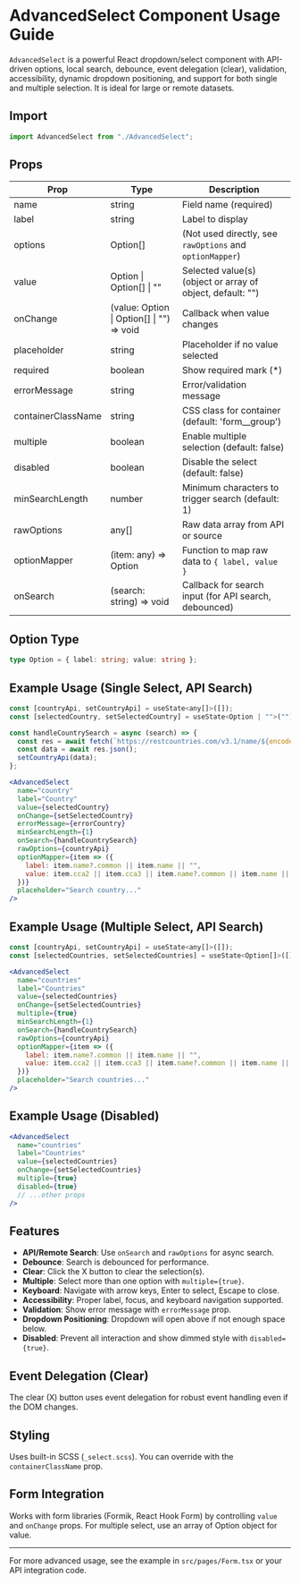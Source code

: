 # AdvancedSelect Component Usage Guide

`AdvancedSelect` is a powerful React dropdown/select component with API-driven options, local search, debounce, event delegation (clear), validation, accessibility, dynamic dropdown positioning, and support for both single and multiple selection. It is ideal for large or remote datasets.

## Import
```jsx
import AdvancedSelect from "./AdvancedSelect";
```

## Props
| Prop                | Type                                      | Description                                                      |
|---------------------|-------------------------------------------|------------------------------------------------------------------|
| name                | string                                    | Field name (required)                                            |
| label               | string                                    | Label to display                                                 |
| options             | Option[]                                  | (Not used directly, see `rawOptions` and `optionMapper`)         |
| value               | Option \| Option[] \| ""                   | Selected value(s) (object or array of object, default: "")       |
| onChange            | (value: Option \| Option[] \| "") => void  | Callback when value changes                                      |
| placeholder         | string                                    | Placeholder if no value selected                                 |
| required            | boolean                                   | Show required mark (*)                                           |
| errorMessage        | string                                    | Error/validation message                                         |
| containerClassName  | string                                    | CSS class for container (default: 'form__group')                 |
| multiple            | boolean                                   | Enable multiple selection (default: false)                       |
| disabled            | boolean                                   | Disable the select (default: false)                              |
| minSearchLength     | number                                    | Minimum characters to trigger search (default: 1)                |
| rawOptions          | any[]                                     | Raw data array from API or source                                |
| optionMapper        | (item: any) => Option                     | Function to map raw data to `{ label, value }`                   |
| onSearch            | (search: string) => void                  | Callback for search input (for API search, debounced)            |

## Option Type
```ts
type Option = { label: string; value: string };
```

## Example Usage (Single Select, API Search)
```jsx
const [countryApi, setCountryApi] = useState<any[]>([]);
const [selectedCountry, setSelectedCountry] = useState<Option | "">("");

const handleCountrySearch = async (search) => {
  const res = await fetch(`https://restcountries.com/v3.1/name/${encodeURIComponent(search)}`);
  const data = await res.json();
  setCountryApi(data);
};

<AdvancedSelect
  name="country"
  label="Country"
  value={selectedCountry}
  onChange={setSelectedCountry}
  errorMessage={errorCountry}
  minSearchLength={1}
  onSearch={handleCountrySearch}
  rawOptions={countryApi}
  optionMapper={item => ({
    label: item.name?.common || item.name || "",
    value: item.cca2 || item.cca3 || item.name?.common || item.name || "",
  })}
  placeholder="Search country..."
/>
```

## Example Usage (Multiple Select, API Search)
```jsx
const [countryApi, setCountryApi] = useState<any[]>([]);
const [selectedCountries, setSelectedCountries] = useState<Option[]>([]);

<AdvancedSelect
  name="countries"
  label="Countries"
  value={selectedCountries}
  onChange={setSelectedCountries}
  multiple={true}
  minSearchLength={1}
  onSearch={handleCountrySearch}
  rawOptions={countryApi}
  optionMapper={item => ({
    label: item.name?.common || item.name || "",
    value: item.cca2 || item.cca3 || item.name?.common || item.name || "",
  })}
  placeholder="Search countries..."
/>
```

## Example Usage (Disabled)
```jsx
<AdvancedSelect
  name="countries"
  label="Countries"
  value={selectedCountries}
  onChange={setSelectedCountries}
  multiple={true}
  disabled={true}
  // ...other props
/>
```

## Features
- **API/Remote Search**: Use `onSearch` and `rawOptions` for async search.
- **Debounce**: Search is debounced for performance.
- **Clear**: Click the X button to clear the selection(s).
- **Multiple**: Select more than one option with `multiple={true}`.
- **Keyboard**: Navigate with arrow keys, Enter to select, Escape to close.
- **Accessibility**: Proper label, focus, and keyboard navigation supported.
- **Validation**: Show error message with `errorMessage` prop.
- **Dropdown Positioning**: Dropdown will open above if not enough space below.
- **Disabled**: Prevent all interaction and show dimmed style with `disabled={true}`.

## Event Delegation (Clear)
The clear (X) button uses event delegation for robust event handling even if the DOM changes.

## Styling
Uses built-in SCSS (`_select.scss`). You can override with the `containerClassName` prop.

## Form Integration
Works with form libraries (Formik, React Hook Form) by controlling `value` and `onChange` props. For multiple select, use an array of Option object for value.

---
For more advanced usage, see the example in `src/pages/Form.tsx` or your API integration code.
